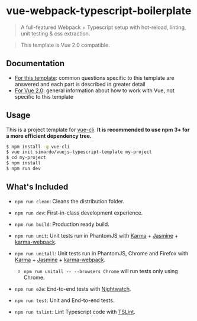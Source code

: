 # vue-webpack-typescript-boilerplate

> A full-featured Webpack + Typescript setup with hot-reload, linting, unit testing & css extraction.

> This template is Vue 2.0 compatible.

## Documentation

- [For this template](http://vuejs-templates.github.io/webpack): common questions specific to this template are answered and each part is described in greater detail
- [For Vue 2.0](http://vuejs.org/guide/): general information about how to work with Vue, not specific to this template

## Usage

This is a project template for [vue-cli](https://github.com/vuejs/vue-cli). **It is recommended to use npm 3+ for a more efficient dependency tree.**

``` bash
$ npm install -g vue-cli
$ vue init simardo/vuejs-typescript-template my-project
$ cd my-project
$ npm install
$ npm run dev
```

## What's Included

- `npm run clean`: Cleans the distribution folder.

- `npm run dev`: First-in-class development experience.

- `npm run build`: Production ready build.

- `npm run unit`: Unit tests run in PhantomJS with [Karma](http://karma-runner.github.io/0.13/index.html) + [Jasmine](https://jasmine.github.io/) + [karma-webpack](https://github.com/webpack/karma-webpack).

- `npm run unitall`: Unit tests run in PhantomJS, Chrome and Firefox with [Karma](http://karma-runner.github.io/0.13/index.html) + [Jasmine](https://jasmine.github.io/) + [karma-webpack](https://github.com/webpack/karma-webpack).
  - `npm run unitall -- --browsers Chrome` will run tests only using Chrome.

- `npm run e2e`: End-to-end tests with [Nightwatch](http://nightwatchjs.org/).

- `npm run test`: Unit and End-to-end tests.

- `npm run tslint`: Lint Typescript code with [TSLint](https://palantir.github.io/tslint/).